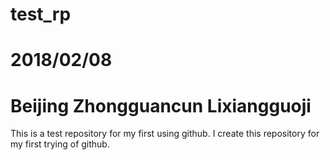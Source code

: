 # test_rp
# 2018/02/08
# Beijing Zhongguancun Lixiangguoji
This is a test repository for my first using github.
I create this repository for my first trying of github.
